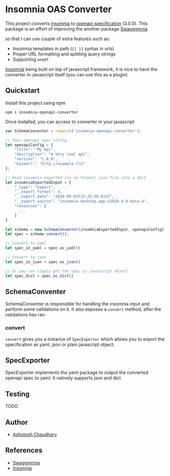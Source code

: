 # Insomnia OAS Converter

This project converts [insomnia](https://insomnia.rest/) to [openapi specification](https://github.com/OAI/OpenAPI-Specification) (3.0.0).
This package is an effort of improving the another package [Swaggymnia](https://github.com/mlabouardy/swaggymnia) 

so that I can use couple of extra features such as:
- Insomnia templates in path (`{{ }}` syntax in urls)
- Proper URL formatting and splitting query strings
- Supporting `oneOf`

[Insomnia](https://insomnia.rest/) being built on top of javascript framework, 
it is nice to have the converter in Javascript itself (you can use this as a plugin)

## Quickstart

Install this project using npm

```
npm i insomnia-openapi-converter
```

Once installed, you can access to converter in your javascript

```js
var SchemaConventer = require('insomnia-openapi-converter');

// Your openapi spec config
let openapiConfig = {
    "title": "My Api",
    "description": "A Very cool api",
    "version": "1.0.0",
    "baseUrl": "http://example.tld"
};

// Read insomnia exported (in v4 format) json file into a dict
let insomniaExportedInput = {
    "_type": "export",
    "__export_format": 4,
    "__export_date": "2020-09-03T15:26:50.615Z",
    "__export_source": "insomnia.desktop.app:v2020.4.0-beta.4",
    "resources": [
      ...
    ]
}

let schema = new SchemaConventer(insomniaExportedInput, openapiConfig)
let spec = schema.convert();

// Convert to yaml
let spec_in_yaml = spec.as_yaml()

// Convert to json
let spec_in_json = spec.as_json()

// Or you can simply get the spec is javascript object
let spec_dict = spec.as_dict()
```

## SchemaConventer

SchemaConventer is responsible for handling the insomnia input and perform some
validations on it. It also exposes a `convert` method, after the validations
has ran.

### convert

`convert` gives you a instance of `SpecExporter` which allows you to export the
specification as yaml, json or plain javascript object.

## SpecExporter

SpecExporter implements the yaml package to output the converted openapi spec
to yaml. It natively supports json and dict.

## Testing

TODO

## Author

- [Ashutosh Chaudhary](http://github.com/codeasashu)

## References

- [Swaggymnia](https://github.com/mlabouardy/swaggymnia) 
- [Insomnia](https://insomnia.rest/)